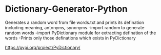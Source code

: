 # Dictionary-Generator-Python


Generates a random word from file words.txt and prints its defination including meaning, antonyms, synonyms
-import random to generate random words
-import PyDictionary module for extracting defination of the words
-Prints only those definations which exists in PyDictionary


https://pypi.org/project/PyDictionary/
